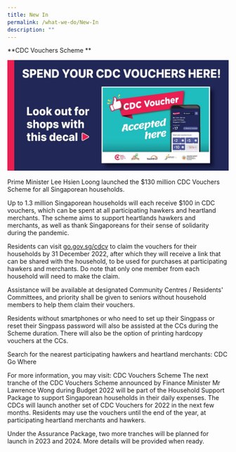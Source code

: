 ```yaml
---
title: New In
permalink: /what-we-do/New-In
description: ""
---
```

**CDC Vouchers Scheme **

![](/images/What%20We%20Do/News%20In/img-20211222-wa0015.jpg)

Prime Minister Lee Hsien Loong launched the $130 million CDC Vouchers Scheme for all Singaporean households.

Up to 1.3 million Singaporean households will each receive $100 in CDC vouchers, which can be spent at all participating hawkers and heartland merchants. The scheme aims to support heartlands hawkers and merchants, as well as thank Singaporeans for their sense of solidarity during the pandemic.

Residents can visit [go.gov.sg/cdcv](https://l.facebook.com/l.php?u=http%3A%2F%2Fgo.gov.sg%2Fcdcv%3Ffbclid%3DIwAR1MsfOfHkEoHID5Nnx489-nHlphdSBrHvKoypQxWX-k0ml4nafN3rW6w0I&h=AT34-rNMz3GZeYo_-rvsJO4A7RXvxTOwUTfmDpjwgBDhsaKQxXnjkFvRTwGvyzv9NNMjgB5NOWFEiW5QI3UixLZecl_Hy2_qtc1vJAdC79vh84PIUpUx2R1Qx-J_XyuIOQ&__tn__=-UK-R&c%5b0%5d=AT0INqY_s-dU26PppkB5RBmEh9FOploHOydlEA9hBPRdyPTYZRI5s0mgeUgz4l273QtXSwOUNZP5Ik7jMvy7B7V-fmmbfRNWdTQ6N5peS7tGpEKFc8hMHFouKPpG26Xmj_QxJSUksQ2cfMTzoRcOtKhaGY3ugM6H1w0EEzZ_VQrrTahxbBsrT8s16qlNzQWHaL30xIiH3N05F-sYRWuhQRJFBXsRhJxdZzGKpj5TQFWJQnP_xjJf93v-ny-FE_CAzhFSkg) to claim the vouchers for their households by 31 December 2022, after which they will receive a link that can be shared with the household, to be used for purchases at participating hawkers and merchants. Do note that only one member from each household will need to make the claim.

Assistance will be available at designated Community Centres / Residents' Committees, and priority shall be given to seniors without household members to help them claim their vouchers.

Residents without smartphones or who need to set up their Singpass or reset their Singpass password will also be assisted at the CCs during the Scheme duration. There will also be the option of printing hardcopy vouchers at the CCs.

Search for the nearest participating hawkers and heartland merchants: CDC Go Where

For more information, you may visit: CDC Vouchers Scheme
The next tranche of the CDC Vouchers Scheme announced by Finance Minister Mr Lawrence Wong during Budget 2022 will be part of the Household Support Package to support Singaporean households in their daily expenses.  The CDCs will launch another set of CDC Vouchers for 2022 in the next few months. Residents may use the vouchers until the end of the year, at participating heartland merchants and hawkers.

Under the Assurance Package, two more tranches will be planned for launch in 2023 and 2024. More details will be provided when ready.
